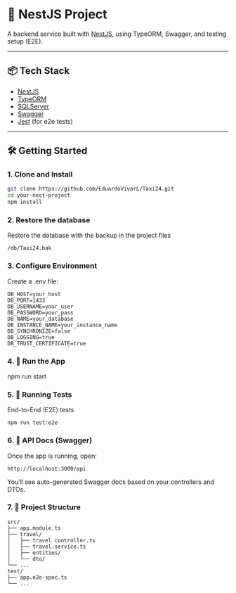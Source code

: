 # 🚀 NestJS Project 

A backend service built with [NestJS](https://nestjs.com/), using TypeORM, Swagger, and  testing setup (E2E).

---

## 📦 Tech Stack

- [NestJS](https://nestjs.com/)
- [TypeORM](https://typeorm.io/)
- [SQLServer](https://www.microsoft.com/es-mx/sql-server)
- [Swagger](https://swagger.io/)
- [Jest](https://jestjs.io/) (for e2e tests)

---

## 🛠️ Getting Started

### 1. Clone and Install

```bash
git clone https://github.com/EduardoVivarL/Taxi24.git
cd your-nest-project
npm install
```
### 2. Restore the database

Restore the database with the backup in the project files
```
/db/Taxi24.bak
```
### 3. Configure Environment

Create a .env file:
```
DB_HOST=your_host
DB_PORT=1433
DB_USERNAME=your_user
DB_PASSWORD=your_pass
DB_NAME=your_database
DB_INSTANCE_NAME=your_instance_name
DB_SYNCHRONIZE=false
DB_LOGGING=true
DB_TRUST_CERTIFICATE=true
```
### 4. 🚀 Run the App
npm run start

### 5. 🧪 Running Tests
End-to-End (E2E) tests
```
npm run test:e2e
```
### 6. 📘 API Docs (Swagger)

Once the app is running, open:
```
http://localhost:3000/api
```
You’ll see auto-generated Swagger docs based on your controllers and DTOs.

### 7. 📁 Project Structure
```
src/
├── app.module.ts
├── travel/
│   ├── travel.controller.ts
│   ├── travel.service.ts
│   ├── entities/
│   └── dto/
└── ...
test/
├── app.e2e-spec.ts
└── ...
```
